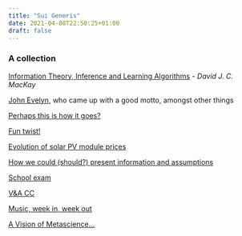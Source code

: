```yaml
---
title: "Sui Generis"
date: 2021-04-08T22:50:25+01:00
draft: false
---
```


### A collection
<!--more-->

[Information Theory, Inference and Learning Algorithms](http://www.inference.org.uk/itprnn/book.pdf) - *David J. C. MacKay*

[John Evelyn](https://en.wikipedia.org/wiki/John_Evelyn), who came up with a good motto, amongst other things

[Perhaps this is how it goes?](https://www.multivax.com/last_question.html)

[Fun twist!](https://www.lesswrong.com/posts/5wMcKNAwB6X4mp9og/that-alien-message)

[Evolution of solar PV module prices](https://ourworldindata.org/grapher/solar-pv-prices?yScale=log)

[How we could (should?) present information and assumptions](http://worrydream.com/ClimateChange/#media-debate)

[School exam](https://www.poetryfoundation.org/poems/53744/adlestrop)

[V&A CC](http://vacricket.com/)

[Music, week in, week out](https://www.bbc.co.uk/programmes/b01fm4ss)

[A Vision of Metascience...](https://scienceplusplus.org/metascience/index.html)